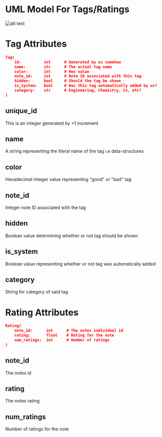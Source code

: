 # UML Model For Tags/Ratings
![alt text](https://i.imgur.com/eMo0eor.png "UML Diagram")

# Tag Attributes
```json
Tag(
    id:          int      # Generated by us somehow
    name:        str      # The actual tag name
    color:       int      # Hex value
    note_id:     int      # Note ID associated with this tag
    hidden:      bool     # Should the tag be shown
    is_system:   bool     # Was this tag automatically added by us?
    category:    str      # Engineering, Chemistry, CS, etc?
)
```

## unique_id
This is an integer generated by +1 increment

## name
A string representing the literal name of the tag i.e data-structures

## color
Hexadecimal integer value representing "good" or "bad" tag

## note_id
Integer note ID associated with the tag

## hidden
Boolean value determining whether or not tag should be shown

## is_system
Boolean value representing whether or not tag was automatically added

## category
String for category of said tag

# Rating Attributes
```json
Rating(
    note_id:      int      # The notes individual id
    rating:       float    # Rating for the note
    num_ratings:  int      # Number of ratings
)
```

## note_id
The notes id

## rating
The notes rating

## num_ratings
Number of ratings for the note
